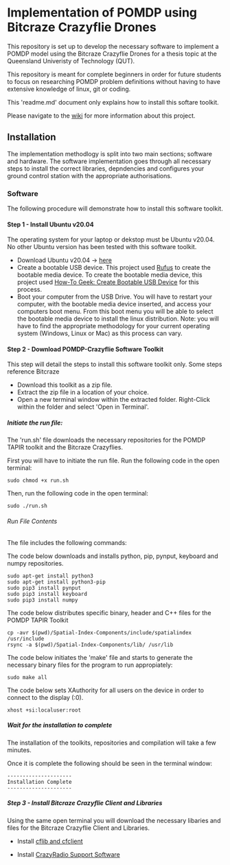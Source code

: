 # Implementation of POMDP using Bitcraze Crazyflie Drones
This repository is set up to develop the necessary software to implement a POMDP model using the Bitcraze Crazyflie Drones for a thesis topic at the Queensland Univeristy of Technology (QUT). 

This repository is meant for complete beginners in order for future students to focus on researching POMDP problem definitions without having to have extensive knowledge of linux, git or coding. 

This 'readme.md' document only explains how to install this softare toolkit. 

Please navigate to the [wiki](https://github.com/c-graham-qut/POMDP-Crazyflie/wiki) for more information about this project.

## Installation
The implementation methodlogy is split into two main sections; software and hardware. The software implementation goes through all necessary steps to install the correct libraries, depndencies and configures your ground control station with the appropriate authorisations. 

### Software
The following procedure will demonstrate how to install this software toolkit.

#### Step 1 - Install Ubuntu v20.04
The operating system for your laptop or dekstop must be Ubuntu v20.04. No other Ubuntu version has been tested with this software toolkit. 

- Download Ubuntu v20.04 -> [here](http://www.releases.ubuntu.com/20.04)
- Create a bootable USB device. This project used [Rufus](https://rufus.ie/en/) to create the bootable media device. To create the bootable media device, this project used [How-To Geek: Create Bootable USB Device](https://www.howtogeek.com/howto/linux/create-a-bootable-ubuntu-usb-flash-drive-the-easy-way/) for this process.
- Boot your computer from the USB Drive. You will have to restart your computer, with the bootable media device inserted, and access your computers boot menu. From this boot menu you will be able to select the bootable media device to install the linux distribution. Note: you will have to find the appropriate methodology for your current operating system (Windows, Linux or Mac) as this process can vary.

#### Step 2 - Download POMDP-Crazyflie Software Toolkit
This step will detail the steps to install this software toolkit only. Some steps reference Bitcraze 
- Download this toolkit as a zip file. 
- Extract the zip file in a location of your choice.
- Open a new terminal window within the extracted folder. Right-Click within the folder and select 'Open in Terminal'. 

##### Initiate the run file:
The 'run.sh' file downloads the necessary repositories for the POMDP TAPIR toolkit and the Bitcraze Crazyflies. 

First you will have to initiate the run file. Run the following code in the open terminal:
```
sudo chmod +x run.sh
```

Then, run the following code in the open terminal:
```
sudo ./run.sh
```

###### Run File Contents
The file includes the following commands: 

The code below downloads and installs python, pip, pynput, keyboard and numpy repositories.
```
sudo apt-get install python3
sudo apt-get install python3-pip
sudo pip3 install pynput
sudo pip3 install keyboard
sudo pip3 install numpy
```

The code below distributes specific binary, header and C++ files for the POMDP TAPIR Toolkit
```
cp -avr $(pwd)/Spatial-Index-Components/include/spatialindex /usr/include
rsync -a $(pwd)/Spatial-Index-Components/lib/ /usr/lib
```
The code below initiates the 'make' file and starts to generate the necessary binary files for the program to run appropiately:
```
sudo make all
```

The code below sets XAuthority for all users on the device in order to connect to the display (:0).
```
xhost +si:localuser:root
```

##### Wait for the installation to complete
The installation of the toolkits, repositories and compilation will take a few minutes. 

Once it is complete the following should be seen in the terminal window:
```
---------------------
Installation Complete
---------------------
```

##### Step 3 - Install Bitcraze Crazyflie Client and Libraries
Using the same open terminal you will download the necessary libaries and files for the Bitcraze Crazyflie Client and Libraries.

- Install [cflib and cfclient](https://github.com/bitcraze/crazyflie-clients-python/blob/master/docs/installation/install.md)

- Install [CrazyRadio Support Software](https://github.com/bitcraze/crazyradio-firmware)




